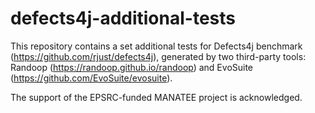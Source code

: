# defects4j-additional-tests


This repository contains a set additional tests for Defects4j benchmark (https://github.com/rjust/defects4j), generated by two third-party tools: Randoop (https://randoop.github.io/randoop) and EvoSuite (https://github.com/EvoSuite/evosuite). 

The support of the EPSRC-funded MANATEE project is acknowledged. 
